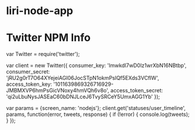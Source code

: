 # liri-node-app

# Twitter NPM Info
var Twitter = require('twitter');
 
var client = new Twitter({
  consumer_key: 'lmwkdI7wD0lz1wrXbN16NBtbp',
  consumer_secret: 'jRU2g0rT7O64XYejeiAGI06JocSTpN1okmPslQf5EXds3VCfIW',
  access_token_key: '1011639869326716929-JMBMXVP6hmPsGicVNoxy4hmVQh6v8o',
  access_token_secret: 'qi2uLbuNysJASEaC60bDNJLceJ6TvySRCeY5UmxAGG1Yb'
});
 
var params = {screen_name: 'nodejs'};
client.get('statuses/user_timeline', params, function(error, tweets, response) {
  if (!error) {
    console.log(tweets);
  }
});
